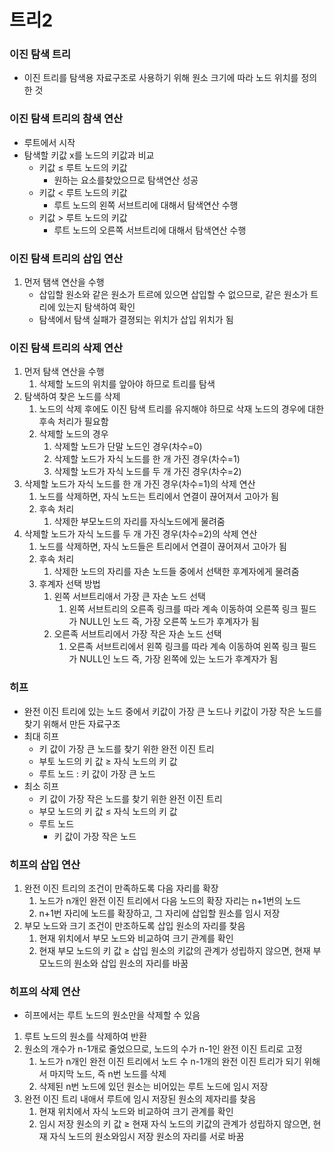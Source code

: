 # 트리2

### 이진 탐색 트리

- 이진 트리를 탐색용 자료구조로 사용하기 위해 원소 크기에 따라 노드 위치를 정의한 것

### 이진 탐색 트리의 참색 연산

- 루트에서 시작
- 탐색할 키값 x를 노드의 키값과 비교
    - 키값 ≤ 루트 노드의 키값
        - 원하는 요소를찾았으므로 탐색연산 성공
    - 키값 < 루트 노드의 키값
        - 루트 노드의 왼쪽 서브트리에 대해서 탐색연산 수행
    - 키값 > 루트 노드의 키값
        - 루트 노드의 오른쪽 서브트리에 대해서 탐색연산 수행

### 이진 탐색 트리의 삽입 연산

1. 먼저 탬색 연산을 수행
    - 삽입할 원소와 같은 원소가 트르에 있으면 삽입할 수 없으므로, 같은 원소가 트리에 있는지 탐색하여 확인
    - 탐색에서 탐색 실패가 결졍되는 위치가 삽입 위치가 됨

### 이진 탐색 트리의 삭제 연산

1. 먼저 탐색 연산을 수행
    1. 삭제할 노드의 위치를 앞아야 하므로 트리를 탐색
2. 탐색하여 찾은 노드를 삭제
    1. 노드의 삭제 후에도 이진 탐색 트리를 유지해야 하므로 삭재 노드의 경우에 대한 후속 처리가 필요함
    2. 삭제할 노드의 경우
        1. 삭제할 노드가 단말 노드인 경우(차수=0)
        2. 삭제할 노드가 자식 노드를 한 개 가진 경우(차수=1)
        3. 삭제할 노드가 자식 노드를 두 개 가진 경우(차수=2)
3. 삭제할 노드가 자식 노드를 한 개 가진 경우(차수=1)의 삭제 연산
    1. 노드를 삭제하면, 자식 노드는 트리에서 연결이 끊어져서 고아가 됨
    2. 후속 처리
        1. 삭제한 부모노드의 자리를 자식노드에게 물려줌
4. 삭제할 노드가 자식 노드를 두 개 가진 경우(차수=2)의 삭제 연산
    1. 노드를 삭제하면, 자식 노드들은 트리에서 연결이 끊어져서 고아가 됨
    2. 후속 처리
        1. 삭제한 노드의 자리를 자손 노드들 중에서 선택한 후계자에게 물려줌
    3. 후계자 선택 방법
        1. 왼쪽 서브트리애서 가장 큰 자손 노드 선택
            1. 왼쪽 서브트리의 오른족 링크를 따라 계속 이동하여 오른쪽 링크 필드가 NULL인 노드 즉, 가장 오른쪽 노드가 후계자가 됨
        2. 오른족 서브트리에서 가장 작은 자손 노드 선택
            1. 오른족 서브트리에서 왼쪽 링크를 따라 계속 이동하여 왼쪽 링크 필드가 NULL인 노드 즉, 가장 왼쪽에 있는 노드가 후계자가 됨

### 히프

- 완전 이진 트리에 있는 노드 중에서 키값이 가장 큰 노드나 키값이 가장 작은 노드를 찾기 위해서 만든 자료구조
- 최대 히프
    - 키 값이 가장 큰 노드를 찾기 위한 완전 이진 트리
    - 부토 노드의 키 값 ≥ 자식 노드의 키 값
    - 루트 노드 : 키 값이 가장 큰 노드
- 최소 히프
    - 키 값이 가장 작은 노드를 찾기 위한 완전 이진 트리
    - 부모 노드의 키 값 ≤ 자식 노드의 키 값
    - 루트 노드
        - 키 값이 가장 작은 노드

### 히프의 삽입 연산

1. 완전 이진 트리의 조건이 만족하도록 다음 자리를 확장
    1. 노드가 n개인 완전 이진 트리에서 다음 노드의 확장 자리는 n+1번의 노드
    2. n+1번 자리에 노드를 확장하고, 그 자리에 삽입할 원소를 임시 저장
2. 부모 노드와 크기 조건이 만조하도록 삽입 원소의 자리를 찾음
    1. 현재 위치에서 부모 노드와 비교하여 크기 관계를 확인
    2. 현재 부모 노드의 키 값 ≥ 삽입 원소의 키값의 관계가 성립하지 않으면, 현재 부모노드의 원소와 삽입 원소의 자리를 바꿈

### 히프의 삭제 연산

- 히프에서는 루트 노드의 원소만을 삭제할 수 있음
1. 루트 노드의 원소를 삭제하여 반환
2. 원소의 개수가 n-1개로 줄었으므로, 노드의 수가 n-1인 완전 이진 트리로 고정
    1. 노드가 n개인 완전 이진 트리에서 노드 수 n-1개의 완전 이진 트리가 되기 위해서 마지막 노드, 즉 n번 노드를 삭제
    2. 삭제된 n번 노드에 있던 원소는 비어있는 루트 노드에 임시 저장
3. 완전 이진 트리 내애서 루트에 임시 저장된 원소의 제자리를 찾음
    1. 현재 위치에서 자식 노드와 비교하여 크기 관계를 확인
    2. 임시 저장 원소의 키 값 ≥ 현재 자식 노드의 키값의 관계가 성립하지 않으면, 현재 자식 노드의 원소와임시 저장 원소의 자리를 서로 바꿈